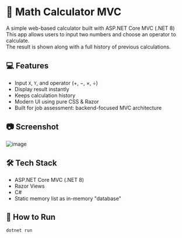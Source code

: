 # 🧮 Math Calculator MVC

A simple web-based calculator built with ASP.NET Core MVC (.NET 8)  
This app allows users to input two numbers and choose an operator to calculate.  
The result is shown along with a full history of previous calculations.

## 💻 Features

- Input `X`, `Y`, and operator (+, −, ×, ÷)
- Display result instantly
- Keeps calculation history
- Modern UI using pure CSS & Razor
- Built for job assessment: backend-focused MVC architecture

## 📷 Screenshot

![image](https://github.com/user-attachments/assets/fed622ae-a317-4e18-bfaa-4f25c68873bd)


## 🛠 Tech Stack

- ASP.NET Core MVC (.NET 8)
- Razor Views
- C#
- Static memory list as in-memory "database"

## 🚀 How to Run

```bash
dotnet run
